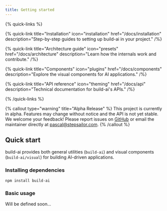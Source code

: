 ```yaml
---
title: Getting started
---
```


{% quick-links %}

{% quick-link title="Installation" icon="installation" href="/docs/installation" description="Step-by-step guides to setting up build-ai in your project." /%}

{% quick-link title="Architecture guide" icon="presets" href="/docs/architecture" description="Learn how the internals work and contribute." /%}

{% quick-link title="Components" icon="plugins" href="/docs/components" description="Explore the visual components for AI applications." /%}

{% quick-link title="API reference" icon="theming" href="/docs/api" description="Technical documentation for build-ai's APIs." /%}

{% /quick-links %}

{% callout type="warning" title="Alpha Release" %}
This project is currently in alpha. Features may change without notice and the API is not yet stable. We welcome your feedback! Please report issues on [GitHub](https://github.com/Pascal-Lohscheidt/build-ai/issues) or email the maintainer directly at [pascal@stepsailor.com](mailto:pascal@stepsailor.com).
{% /callout %}

## Quick start

build-ai provides both general utilities (`build-ai`) and visual components (`build-ai/visual`) for building AI-driven applications.

### Installing dependencies

```shell
npm install build-ai
```

### Basic usage

Will be defined soon...
